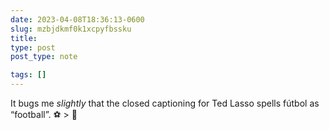 ```yaml
---
date: 2023-04-08T18:36:13-0600
slug: mzbjdkmf0k1xcpyfbssku
title: 
type: post
post_type: note

tags: []
---
```

It bugs me *slightly* that the closed captioning for Ted Lasso spells fútbol as “football”. ⚽️ > 🏈



